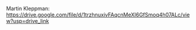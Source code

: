 Martin Kleppman: https://drive.google.com/file/d/1trzhnuxivFAqcnMeXI6GfSmoq4h07ALc/view?usp=drive_link
